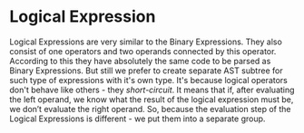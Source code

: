# Logical Expression

Logical Expressions are very similar to the Binary Expressions. They also consist of one operators and two operands connected by this operator. According to this they have absolutely the same code to be parsed as Binary Expressions. But still we prefer to create separate AST subtree for such type of expressions with it's own type. It's because logical operators don't behave like others - they *short-circuit*. It means that if, after evaluating the left operand, we know what the result of the logical expression must be, we don’t evaluate the right operand. So, because the evaluation step of the Logical Expressions is different - we put them into a separate group.

